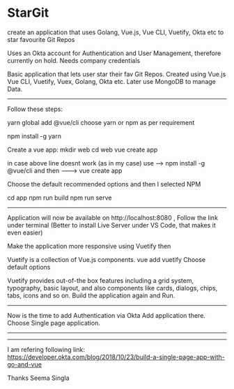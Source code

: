 # StarGit
 create an application that uses Golang, Vue.js, Vue CLI, Vuetify, Okta etc to star favourite Git Repos
 
 
Uses an Okta account for Authentication and User Management, therefore currently on hold. Needs company credentials


Basic application that lets user star their fav Git Repos.
Created using Vue.js Vue CLI, Vuetify, Vuex, Golang, Okta etc.
Later use MongoDB to manage Data.


---------------------------------------------------------------------------------
Follow these steps:


yarn global add @vue/cli
choose yarn or npm as per requirement

npm install -g yarn

Create a vue app:
mkdir web
cd web 
vue create app

in case above line doesnt work (as in my case)
use --> npm install -g @vue/cli
and then ---> vue create app

Choose the default recommended options and then I selected NPM

cd app
npm run build
npm run serve

------------------------------------------------------------------------------------

Application will now be available on  http://localhost:8080 , Follow the link under terminal (Better to install Live Server under VS Code, that makes it even easier)

Make the application more responsive using Vuetify then

Vuetify is a collection of Vue.js components.
vue add vuetify
Choose default options

Vuetify provides out-of-the box features including a grid system, typography, basic layout, and also components like cards, dialogs, chips, tabs, icons and so on.
Build the application again and Run.

------------------------------------------------------------------------------

Now is the time to add Authentication via Okta
Add application there. Choose Single page application.

------------------------------------------------------------------------------
-------------------------------------------------------------------------------------

I am refering following link: 
https://developer.okta.com/blog/2018/10/23/build-a-single-page-app-with-go-and-vue

Thanks
Seema Singla
